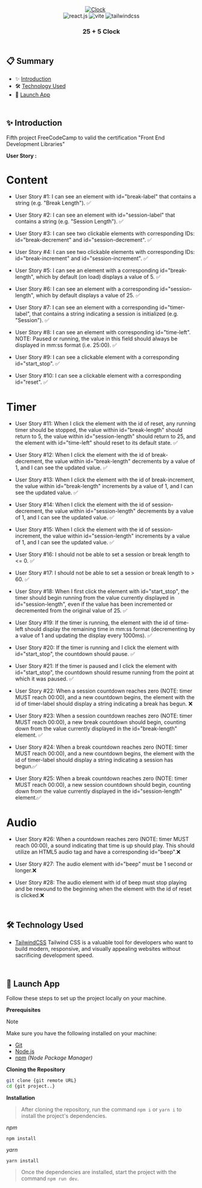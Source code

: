 <div align="center">
  <a href="https://codepen.io/ClementMadiot/pen/qBeLoQW" target="_blanck"><img src="./public" alt="Clock"></a>
   <div>
    <img src="https://img.shields.io/badge/-React_JS-black?style=for-the-badge&logoColor=white&logo=react&color=61DAFB" alt="react.js" />
    <img src="https://img.shields.io/badge/-Vite-black?style=for-the-badge&logoColor=white&logo=vite&color=646CFF" alt="vite" />
    <img src="https://img.shields.io/badge/-Tailwind_CSS-black?style=for-the-badge&logoColor=white&logo=tailwindcss&color=06B6D4" alt="tailwindcss" />
</div>
  <h3 align="center">25 + 5 Clock</h3>
</div>

## <br /> 📋 <a name="table">Summary</a>

- ✨ [Introduction](#introduction)
- 🛠 [Technology Used](#tech-stack)
- 🚀 [Launch App](#launch-app)

## <br /> <a name="introduction">✨ Introduction</a>

Fifth project FreeCodeCamp to valid the certification "Front End Development Libraries"

**User Story :**

# Content

- User Story #1: I can see an element with id="break-label" that contains a string (e.g. "Break Length"). ✅

- User Story #2: I can see an element with id="session-label" that contains a string (e.g. "Session Length"). ✅

- User Story #3: I can see two clickable elements with corresponding IDs: id="break-decrement" and id="session-decrement". ✅

- User Story #4: I can see two clickable elements with corresponding IDs: id="break-increment" and id="session-increment". ✅ 

- User Story #5: I can see an element with a corresponding id="break-length", which by default (on load) displays a value of 5. ✅

- User Story #6: I can see an element with a corresponding id="session-length", which by default displays a value of 25. ✅

- User Story #7: I can see an element with a corresponding id="timer-label", that contains a string indicating a session is initialized (e.g. "Session"). ✅

- User Story #8: I can see an element with corresponding id="time-left". NOTE: Paused or running, the value in this field should always be displayed in mm:ss format (i.e. 25:00). ✅

- User Story #9: I can see a clickable element with a corresponding id="start_stop". ✅

- User Story #10: I can see a clickable element with a corresponding id="reset". ✅

# Timer

- User Story #11: When I click the element with the id of reset, any running timer should be stopped, the value within id="break-length" should return to 5, the value within id="session-length" should return to 25, and the element with id="time-left" should reset to its default state. ✅

- User Story #12: When I click the element with the id of break-decrement, the value within id="break-length" decrements by a value of 1, and I can see the updated value. ✅

- User Story #13: When I click the element with the id of break-increment, the value within id="break-length" increments by a value of 1, and I can see the updated value. ✅

- User Story #14: When I click the element with the id of session-decrement, the value within id="session-length" decrements by a value of 1, and I can see the updated value. ✅

- User Story #15: When I click the element with the id of session-increment, the value within id="session-length" increments by a value of 1, and I can see the updated value. ✅

- User Story #16: I should not be able to set a session or break length to <= 0. ✅

- User Story #17: I should not be able to set a session or break length to > 60. ✅

- User Story #18: When I first click the element with id="start_stop", the timer should begin running from the value currently displayed in id="session-length", even if the value has been incremented or decremented from the original value of 25. ✅

- User Story #19: If the timer is running, the element with the id of time-left should display the remaining time in mm:ss format (decrementing by a value of 1 and updating the display every 1000ms). ✅

- User Story #20: If the timer is running and I click the element with id="start_stop", the countdown should pause. ✅

- User Story #21: If the timer is paused and I click the element with id="start_stop", the countdown should resume running from the point at which it was paused. ✅

- User Story #22: When a session countdown reaches zero (NOTE: timer MUST reach 00:00), and a new countdown begins, the element with the id of timer-label should display a string indicating a break has begun. ❌

- User Story #23: When a session countdown reaches zero (NOTE: timer MUST reach 00:00), a new break countdown should begin, counting down from the value currently displayed in the id="break-length" element. ✅

- User Story #24: When a break countdown reaches zero (NOTE: timer MUST reach 00:00), and a new countdown begins, the element with the id of timer-label should display a string indicating a session has begun.✅

- User Story #25: When a break countdown reaches zero (NOTE: timer MUST reach 00:00), a new session countdown should begin, counting down from the value currently displayed in the id="session-length" element.✅

# Audio

- User Story #26: When a countdown reaches zero (NOTE: timer MUST reach 00:00), a sound indicating that time is up should play. This should utilize an HTML5 audio tag and have a corresponding id="beep".❌

- User Story #27: The audio element with id="beep" must be 1 second or longer.❌

- User Story #28: The audio element with id of beep must stop playing and be rewound to the beginning when the element with the id of reset is clicked.❌


## <br /> <a name="tech-stack">🛠 Technology Used</a>

- [TailwindCSS](https://tailwindcss.com/docs/installation)
  Tailwind CSS is a valuable tool for developers who want to build modern, responsive, and visually appealing websites without sacrificing development speed.

## <br /> <a name="launch-app">🚀 Launch App</a>

Follow these steps to set up the project locally on your machine.

**Prerequisites**

> [!NOTE]
> Make sure you have the following installed on your machine:

- [Git](https://git-scm.com/)
- [Node.js](https://nodejs.org/en)
- [npm](https://www.npmjs.com/) _(Node Package Manager)_

**Cloning the Repository**

```bash
git clone {git remote URL}
cd {git project..}
```

**Installation**

> After cloning the repository, run the command `npm i` or `yarn i` to install the project's dependencies.

_npm_

```
npm install
```

_yarn_

```
yarn install
```

> Once the dependencies are installed, start the project with the command `npm run dev`.
